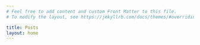 ```yaml
---
# Feel free to add content and custom Front Matter to this file.
# To modify the layout, see https://jekyllrb.com/docs/themes/#overriding-theme-defaults

title: Posts
layout: home 
---
```


